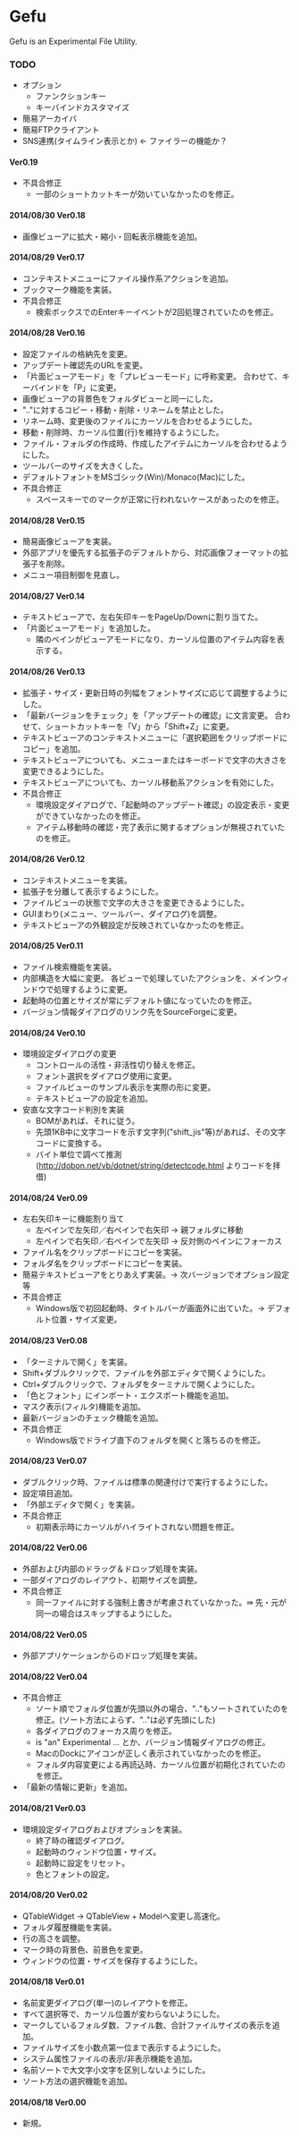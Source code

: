 Gefu
====

Gefu is an Experimental File Utility.

### TODO
  * オプション
    * ファンクションキー
    * キーバインドカスタマイズ
  * 簡易アーカイバ
  * 簡易FTPクライアント
  * SNS連携(タイムライン表示とか) ← ファイラーの機能か？

#### Ver0.19
  * 不具合修正
    * 一部のショートカットキーが効いていなかったのを修正。

#### 2014/08/30 Ver0.18
  * 画像ビューアに拡大・縮小・回転表示機能を追加。

#### 2014/08/29 Ver0.17
  * コンテキストメニューにファイル操作系アクションを追加。
  * ブックマーク機能を実装。
  * 不具合修正
    * 検索ボックスでのEnterキーイベントが2回処理されていたのを修正。

#### 2014/08/28 Ver0.16
  * 設定ファイルの格納先を変更。
  * アップデート確認先のURLを変更。
  * 「片面ビューアモード」を「プレビューモード」に呼称変更。
    合わせて、キーバインドを「P」に変更。
  * 画像ビューアの背景色をフォルダビューと同一にした。
  * ".."に対するコピー・移動・削除・リネームを禁止とした。
  * リネーム時、変更後のファイルにカーソルを合わせるようにした。
  * 移動・削除時、カーソル位置(行)を維持するようにした。
  * ファイル・フォルダの作成時、作成したアイテムにカーソルを合わせるようにした。
  * ツールバーのサイズを大きくした。
  * デフォルトフォントをMSゴシック(Win)/Monaco(Mac)にした。
  * 不具合修正
    * スペースキーでのマークが正常に行われないケースがあったのを修正。

#### 2014/08/28 Ver0.15
  * 簡易画像ビューアを実装。
  * 外部アプリを優先する拡張子のデフォルトから、対応画像フォーマットの拡張子を削除。
  * メニュー項目制御を見直し。

#### 2014/08/27 Ver0.14
  * テキストビューアで、左右矢印キーをPageUp/Downに割り当てた。
  * 「片面ビューアモード」を追加した。
    * 隣のペインがビューアモードになり、カーソル位置のアイテム内容を表示する。

#### 2014/08/26 Ver0.13
  * 拡張子・サイズ・更新日時の列幅をフォントサイズに応じて調整するようにした。
  * 「最新バージョンをチェック」を「アップデートの確認」に文言変更。
    合わせて、ショートカットキーを「V」から「Shift+Z」に変更。
  * テキストビューアのコンテキストメニューに「選択範囲をクリップボードにコピー」を追加。
  * テキストビューアについても、メニューまたはキーボードで文字の大きさを変更できるようにした。
  * テキストビューアについても、カーソル移動系アクションを有効にした。
  * 不具合修正
    * 環境設定ダイアログで、「起動時のアップデート確認」の設定表示・変更ができていなかったのを修正。
    * アイテム移動時の確認・完了表示に関するオプションが無視されていたのを修正。

#### 2014/08/26 Ver0.12
  * コンテキストメニューを実装。
  * 拡張子を分離して表示するようにした。
  * ファイルビューの状態で文字の大きさを変更できるようにした。
  * GUIまわり(メニュー、ツールバー、ダイアログ)を調整。
  * テキストビューアの外観設定が反映されていなかったのを修正。

#### 2014/08/25 Ver0.11
  * ファイル検索機能を実装。
  * 内部構造を大幅に変更。
    各ビューで処理していたアクションを、メインウィンドウで処理するように変更。
  * 起動時の位置とサイズが常にデフォルト値になっていたのを修正。
  * バージョン情報ダイアログのリンク先をSourceForgeに変更。

#### 2014/08/24 Ver0.10
  * 環境設定ダイアログの変更
    * コントロールの活性・非活性切り替えを修正。
    * フォント選択をダイアログ使用に変更。
    * ファイルビューのサンプル表示を実際の形に変更。
    * テキストビューアの設定を追加。
  * 安直な文字コード判別を実装
    * BOMがあれば、それに従う。
    * 先頭1KB中に文字コードを示す文字列("shift_jis"等)があれば、その文字コードに変換する。
    * バイト単位で調べて推測(http://dobon.net/vb/dotnet/string/detectcode.html よりコードを拝借)

#### 2014/08/24 Ver0.09
  * 左右矢印キーに機能割り当て
    * 左ペインで左矢印／右ペインで右矢印 → 親フォルダに移動
    * 左ペインで右矢印／右ペインで左矢印 → 反対側のペインにフォーカス
  * ファイル名をクリップボードにコピーを実装。
  * フォルダ名をクリップボードにコピーを実装。
  * 簡易テキストビューアをとりあえず実装。→ 次バージョンでオプション設定等
  * 不具合修正
    * Windows版で初回起動時、タイトルバーが画面外に出ていた。→ デフォルト位置・サイズ変更。

#### 2014/08/23 Ver0.08
  * 「ターミナルで開く」を実装。
  * Shift+ダブルクリックで、ファイルを外部エディタで開くようにした。
  * Ctrl+ダブルクリックで、フォルダをターミナルで開くようにした。
  * 「色とフォント」にインポート・エクスポート機能を追加。
  * マスク表示(フィルタ)機能を追加。
  * 最新バージョンのチェック機能を追加。
  * 不具合修正
    * Windows版でドライブ直下のフォルダを開くと落ちるのを修正。

#### 2014/08/23 Ver0.07
  * ダブルクリック時、ファイルは標準の関連付けで実行するようにした。
  * 設定項目追加。
  * 「外部エディタで開く」を実装。
  * 不具合修正
    * 初期表示時にカーソルがハイライトされない問題を修正。

#### 2014/08/22 Ver0.06
  * 外部および内部のドラッグ＆ドロップ処理を実装。
  * 一部ダイアログのレイアウト、初期サイズを調整。
  * 不具合修正
    * 同一ファイルに対する強制上書きが考慮されていなかった。⇛ 先・元が同一の場合はスキップするようにした。

#### 2014/08/22 Ver0.05
  * 外部アプリケーションからのドロップ処理を実装。

#### 2014/08/22 Ver0.04
  * 不具合修正
    * ソート順でフォルダ位置が先頭以外の場合、".."もソートされていたのを修正。(ソート方法によらず、".."は必ず先頭にした)
    * 各ダイアログのフォーカス周りを修正。
    * is "an" Experimental ... とか、バージョン情報ダイアログの修正。
    * MacのDockにアイコンが正しく表示されていなかったのを修正。
    * フォルダ内容変更による再読込時、カーソル位置が初期化されていたのを修正。
  * 「最新の情報に更新」を追加。

#### 2014/08/21 Ver0.03
  * 環境設定ダイアログおよびオプションを実装。
    * 終了時の確認ダイアログ。
    * 起動時のウィンドウ位置・サイズ。
    * 起動時に設定をリセット。
    * 色とフォントの設定。

#### 2014/08/20 Ver0.02
  * QTableWidget -> QTableView + Modelへ変更し高速化。
  * フォルダ履歴機能を実装。
  * 行の高さを調整。
  * マーク時の背景色、前景色を変更。
  * ウィンドウの位置・サイズを保存するようにした。

#### 2014/08/18 Ver0.01
  * 名前変更ダイアログ(単一)のレイアウトを修正。
  * すべて選択等で、カーソル位置が変わらないようにした。
  * マークしているフォルダ数、ファイル数、合計ファイルサイズの表示を追加。
  * ファイルサイズを小数点第一位まで表示するようにした。
  * システム属性ファイルの表示/非表示機能を追加。
  * 名前ソートで大文字小文字を区別しないようにした。
  * ソート方法の選択機能を追加。

#### 2014/08/18 Ver0.00
  * 新規。
